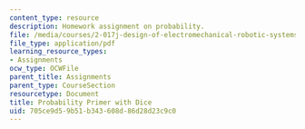 ```yaml
---
content_type: resource
description: Homework assignment on probability.
file: /media/courses/2-017j-design-of-electromechanical-robotic-systems-fall-2009/705ce9d59b51b343608d86d28d23c9c0_MIT2_017JF09_p08.pdf
file_type: application/pdf
learning_resource_types:
- Assignments
ocw_type: OCWFile
parent_title: Assignments
parent_type: CourseSection
resourcetype: Document
title: Probability Primer with Dice
uid: 705ce9d5-9b51-b343-608d-86d28d23c9c0
---
```

